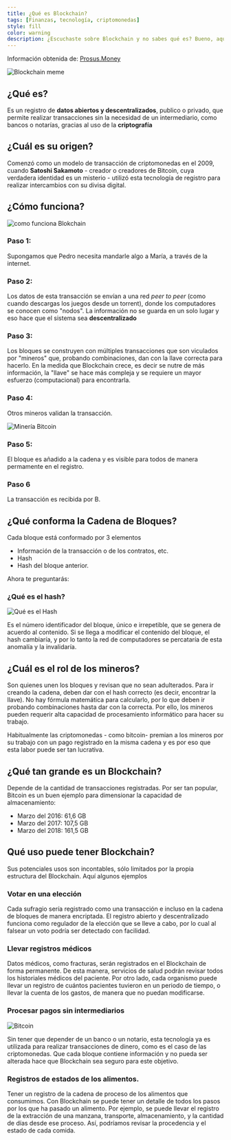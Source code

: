 ```yaml
---
title: ¿Qué es Blockchain?
tags: [Finanzas, tecnología, criptomonedas]
style: fill
color: warning
description: ¿Escuchaste sobre Blockchain y no sabes qué es? Bueno, aquí te lo explicamos en simple.
---
```


Información obtenida de: [Prosus.Money](http://wiki.prosus.money/doku.php/blockchain)

![Blockchain meme](https://imgur.com/I7659YN.png)


## ¿Qué es?

Es un registro de **datos abiertos y descentralizados**, publico o privado, que permite realizar transacciones sin la necesidad de un intermediario, como bancos o notarías, gracias al uso de la **criptografía**

## ¿Cuál es su origen?

Comenzó como un modelo de transacción de criptomonedas en el 2009, cuando **Satoshi Sakamoto** - creador o creadores de Bitcoin, cuya verdadera identidad es un misterio - utilizó esta tecnología de registro para realizar intercambios con su divisa digital.


## ¿Cómo funciona?

![como funciona Blokchain](https://media.tenor.com/images/700fcabb2d0f30c21abb244dfbd34261/tenor.gif)

### Paso 1:

Supongamos que Pedro necesita mandarle algo a María, a través de la internet.

### Paso 2:

Los datos de esta transacción se envían a una red *peer to peer* (como cuando descargas los juegos desde un torrent), donde los computadores se conocen como "nodos". La información no se guarda en un solo lugar y eso hace que el sistema sea **descentralizado**

### Paso 3:

Los bloques se construyen con múltiples transacciones que son viculados por "mineros" que, probando combinaciones, dan con la llave correcta para hacerlo. En la medida que Blockchain crece, es decir se nutre de más información, la "llave" se hace más compleja y se requiere un mayor esfuerzo (computacional) para encontrarla.

### Paso 4:

Otros mineros validan la transacción.

![Minería Bitcoin](https://i.blogs.es/6c809e/btc1/450_1000.jpg)

### Paso 5:

El bloque es añadido a la cadena y es visible para todos de manera permamente en el registro.

### Paso 6

La transacción es recibida por B.

## ¿Qué conforma la Cadena de Bloques?

Cada bloque está conformado por 3 elementos

- Información de la transacción o de los contratos, etc.
- Hash
- Hash del bloque anterior.

Ahora te preguntarás:

### ¿Qué es el hash?

![Qué es el Hash](https://1.bp.blogspot.com/-gvDeQw5u2_M/WC2yC9FccqI/AAAAAAAAADM/80mrgXe2VtoLqbxfkQgwIgx_J5x4MrwJwCLcB/s1600/276229_Papel-de-Parede-Meme-Pensativo_1600x1200.jpg)

Es el número identificador del bloque, único e irrepetible, que se genera de acuerdo al contenido. Si se llega a modificar el contenido del bloque, el hash cambiaría, y por lo tanto la red de computadores se percataría de esta anomalía y la invalidaría.

## ¿Cuál es el rol de los mineros?

Son quienes unen los bloques y revisan que no sean adulterados. Para ir creando la cadena, deben dar con el hash correcto (es decir, encontrar la llave). No hay fórmula matemática para calcularlo, por lo que deben ir probando combinaciones hasta dar con la correcta. Por ello, los mineros pueden requerir alta capacidad de procesamiento informático para hacer su trabajo.

Habitualmente las criptomonedas - como bitcoin- premian a los mineros por su trabajo con un pago registrado en la misma cadena y es por eso que esta labor puede ser tan lucrativa.

## ¿Qué tan grande es un Blockchain?

Depende de la cantidad de transacciones registradas. Por ser tan popular, Bitcoin es un buen ejemplo para dimensionar la capacidad de almacenamiento:

- Marzo del 2016: 61,6 GB
- Marzo del 2017: 107,5 GB
- Marzo del 2018: 161,5 GB

## Qué uso puede tener Blockchain?

Sus potenciales usos son incontables, sólo limitados por la propia estructura del Blockchain. Aquí algunos ejemplos

### Votar en una elección

Cada sufragio sería registrado como una transacción e incluso en la cadena de bloques de manera encriptada. El registro abierto y descentralizado funciona como regulador de la elección que se lleve a cabo, por lo cual al falsear un voto podría ser detectado con facilidad.

### Llevar registros médicos

Datos médicos, como fracturas, serán registrados en el Blockchain de forma permanente. De esta manera, servicios de salud podrán revisar todos los historiales médicos del paciente. Por otro lado, cada organismo puede llevar un registro de cuántos pacientes tuvieron en un periodo de tiempo, o llevar la cuenta de los gastos, de manera que no puedan modificarse.

### Procesar pagos sin intermediarios

![Bitcoin](https://viralchop.com/wp-content/uploads/2018/03/bitcoin-factory.gif)

Sin tener que depender de un banco o un notario, esta tecnología ya es utilizada para realizar transacciones de dinero, como es el caso de las criptomonedas. Que cada bloque contiene información y no pueda ser alterada hace que Blockchain sea seguro para este objetivo.

### Registros de estados de los alimentos.

Tener un registro de la cadena de proceso de los alimentos que consumimos. Con Blockchain se puede tener un detalle de todos los pasos por los que ha pasado un alimento. Por ejemplo, se puede llevar el registro de la extracción de una manzana, transporte, almacenamiento, y la cantidad de días desde ese proceso. Así, podríamos revisar la procedencia y el estado de cada comida.
